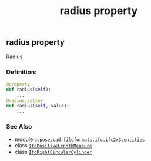 ﻿---
title: radius property
second_title: Aspose.CAD for Python via .NET API References
description: 
type: docs
weight: 60
url: /aspose.cad.fileformats.ifc.ifc2x3.entities/ifcrightcircularcylinder/radius/
is_root: false
---

## radius property


Radius
### Definition:
```python
@property
def radius(self):
    ...
@radius.setter
def radius(self, value):
    ...
```

### See Also
* module [`aspose.cad.fileformats.ifc.ifc2x3.entities`](../../)
* class [`IfcPositiveLengthMeasure`](/cad/python-net/aspose.cad.fileformats.ifc.ifc2x3.types/ifcpositivelengthmeasure)
* class [`IfcRightCircularCylinder`](/cad/python-net/aspose.cad.fileformats.ifc.ifc2x3.entities/ifcrightcircularcylinder)
